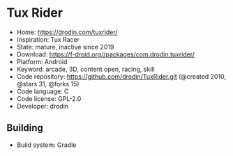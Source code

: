 # Tux Rider

- Home: https://drodin.com/tuxrider/
- Inspiration: Tux Racer
- State: mature, inactive since 2019
- Download: https://f-droid.org//packages/com.drodin.tuxrider/
- Platform: Android
- Keyword: arcade, 3D, content open, racing, skill
- Code repository: https://github.com/drodin/TuxRider.git (@created 2010, @stars 31, @forks 15)
- Code language: C
- Code license: GPL-2.0
- Developer: drodin

## Building

- Build system: Gradle
